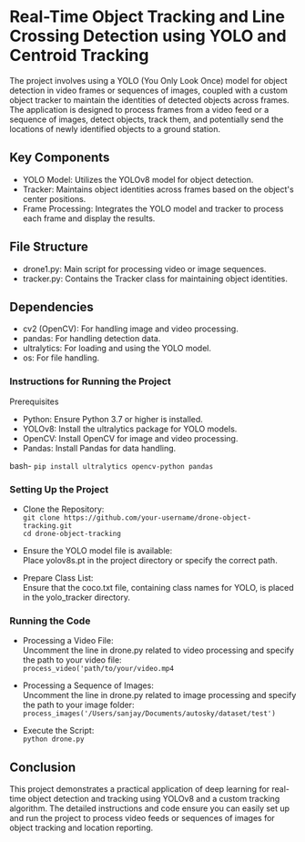 # Real-Time Object Tracking and Line Crossing Detection using YOLO and Centroid Tracking
The project involves using a YOLO (You Only Look Once) model for object detection in video frames or sequences of images, coupled with a custom object tracker to maintain the identities of detected objects across frames. The application is designed to process frames from a video feed or a sequence of images, detect objects, track them, and potentially send the locations of newly identified objects to a ground station.

## Key Components
* YOLO Model: Utilizes the YOLOv8 model for object detection.
* Tracker: Maintains object identities across frames based on the object's center positions.
* Frame Processing: Integrates the YOLO model and tracker to process each frame and display the results.
  
## File Structure
* drone1.py: Main script for processing video or image sequences.
* tracker.py: Contains the Tracker class for maintaining object identities.

## Dependencies
* cv2 (OpenCV): For handling image and video processing.
* pandas: For handling detection data.
* ultralytics: For loading and using the YOLO model.
* os: For file handling.
### Instructions for Running the Project
Prerequisites
* Python: Ensure Python 3.7 or higher is installed.
* YOLOv8: Install the ultralytics package for YOLO models.
* OpenCV: Install OpenCV for image and video processing.
* Pandas: Install Pandas for data handling.

bash-
`pip install ultralytics opencv-python pandas`

### Setting Up the Project
* Clone the Repository:</br>
`git clone https://github.com/your-username/drone-object-tracking.git`</br>
`cd drone-object-tracking`

* Ensure the YOLO model file is available:<br/>
 Place yolov8s.pt in the project directory or specify the correct path.

* Prepare Class List:<br/>
Ensure that the coco.txt file, containing class names for YOLO, is placed in the yolo_tracker directory.

### Running the Code
* Processing a Video File:<br/>
Uncomment the line in drone.py related to video processing and specify the path to your video file:<br>
`process_video('path/to/your/video.mp4`

* Processing a Sequence of Images:<br/>
Uncomment the line in drone.py related to image processing and specify the path to your image folder:</br>
`process_images('/Users/sanjay/Documents/autosky/dataset/test')`

* Execute the Script:<br/>
`python drone.py`

## Conclusion
This project demonstrates a practical application of deep learning for real-time object detection and tracking using YOLOv8 and a custom tracking algorithm. The detailed instructions and code ensure you can easily set up and run the project to process video feeds or sequences of images for object tracking and location reporting.






